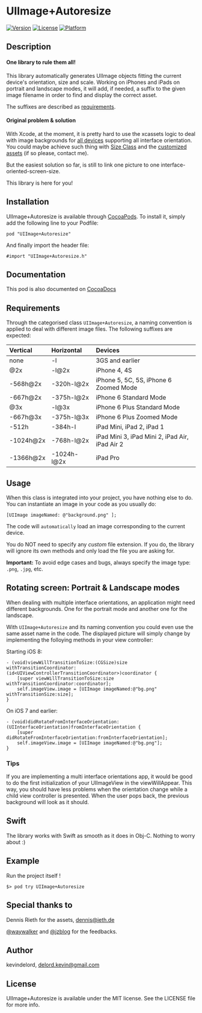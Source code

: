 # UIImage+Autoresize

[![Version](https://img.shields.io/cocoapods/v/UIImage+Autoresize.svg?style=flat)](http://cocoadocs.org/docsets/UIImage+Autoresize)
[![License](https://img.shields.io/cocoapods/l/UIImage+Autoresize.svg?style=flat)](http://cocoadocs.org/docsets/UIImage+Autoresize)
[![Platform](https://img.shields.io/cocoapods/p/UIImage+Autoresize.svg?style=flat)](http://cocoadocs.org/docsets/UIImage+Autoresize)

## Description

#### One library to rule them all!

This library automatically generates UIImage objects fitting the current device's orientation, size and scale.
Working on iPhones and iPads on portrait and landscape modes, it will add, if needed, a suffix to the given image filename in order to find and display the correct asset.

The suffixes are described as [requirements](https://github.com/kevindelord/UIImage-Autoresize/tree/master#requirements).

#### Original problem & solution

With Xcode, at the moment, it is pretty hard to use the xcassets logic to deal with image backgrounds for [all devices](http://www.paintcodeapp.com/news/ultimate-guide-to-iphone-resolutions) supporting all interface orientation.
You could maybe achieve such thing with [Size Class](https://developer.apple.com/library/ios/recipes/xcode_help-IB_adaptive_sizes/chapters/SelectingASizeClass.html) and the [customized assets](https://developer.apple.com/library/ios/recipes/xcode_help-image_catalog-1.0/chapters/CustomizingImageSetsforSizeClasses.html) (if so please, contact me).

But the easiest solution so far, is still to link one picture to one interface-oriented-screen-size.

This library is here for you!

## Installation

UIImage+Autoresize is available through [CocoaPods](http://cocoapods.org). To install it, simply add the following line to your Podfile:

    pod "UIImage+Autoresize"

And finally import the header file:

    #import "UIImage+Autoresize.h"

## Documentation

This pod is also documented on [CocoaDocs](http://cocoadocs.org/docsets/UIImage+Autoresize)

## Requirements

Through the categorised class `UIImage+Autoresize`, a naming convention is applied to deal with different image files.
The following suffixes are expected:

| Vertical    | Horizontal  | Devices |
|:------------|:------------|:---------|
| none        | -l          | 3GS and earlier |
| @2x         | -l@2x       | iPhone 4, 4S |
| -568h@2x    | -320h-l@2x  | iPhone 5, 5C, 5S, iPhone 6 Zoomed Mode |
| -667h@2x    | -375h-l@2x  | iPhone 6 Standard Mode |
| @3x         | -l@3x       | iPhone 6 Plus Standard Mode |
| -667h@3x    | -375h-l@3x  | iPhone 6 Plus Zoomed Mode |
| -512h       | -384h-l     | iPad Mini, iPad 2, iPad 1 |
| -1024h@2x   | -768h-l@2x  | iPad Mini 3, iPad Mini 2, iPad Air, iPad Air 2 |
| -1366h@2x   | -1024h-l@2x | iPad Pro |

## Usage

When this class is integrated into your project, you have nothing else to do.
You can instantiate an image in your code as you usually do:

    [UIImage imageNamed: @"background.png" ];

The code will `automatically` load an image corresponding to the current device.

You do NOT need to specify any _custom_ file extension.
If you do, the library will ignore its own methods and only load the file you are asking for.

**Important:** To avoid edge cases and bugs, always specify the image type: `.png`, `.jpg`, etc. 

## Rotating screen: Portrait & Landscape modes

When dealing with multiple interface orientations, an application might need different backgrounds.
One for the portrait mode and another one for the landscape.

With `UIImage+Autoresize` and its naming convention you could even use the same asset name in the code.
The displayed picture will simply change by implementing the folloying methods in your view controller:

Starting iOS 8:

    - (void)viewWillTransitionToSize:(CGSize)size withTransitionCoordinator:(id<UIViewControllerTransitionCoordinator>)coordinator {
        [super viewWillTransitionToSize:size withTransitionCoordinator:coordinator];
        self.imageView.image = [UIImage imageNamed:@"bg.png" withTransitionSize:size];
    }

On iOS 7 and earlier:

    - (void)didRotateFromInterfaceOrientation:(UIInterfaceOrientation)fromInterfaceOrientation {
        [super didRotateFromInterfaceOrientation:fromInterfaceOrientation];
        self.imageView.image = [UIImage imageNamed:@"bg.png"];
    }

### Tips

If you are implementing a multi interface orientations app, it would be good to do the first initialization of your UIImageView in the viewWillAppear.
This way, you should have less problems when the orientation change while a child view controller is presented.
When the user pops back, the previous background will look as it should.

## Swift

The library works with Swift as smooth as it does in Obj-C. Nothing to worry about :)

## Example

Run the project itself !

	$> pod try UIImage+Autoresize

## Special thanks to

Dennis Rieth for the assets, dennis@ieth.de

[@waywalker](https://github.com/waywalker) and [@jzblog](https://github.com/jzblog) for the feedbacks.

## Author

kevindelord, delord.kevin@gmail.com

## License

UIImage+Autoresize is available under the MIT license. See the LICENSE file for more info.
